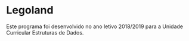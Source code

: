 # Legoland
Este programa foi desenvolvido no ano letivo 2018/2019 para a Unidade Curricular Estruturas de Dados.
